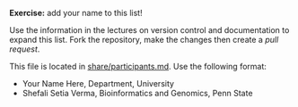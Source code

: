 
**Exercise:** add your name to this list! 

Use the information in the lectures on version control and documentation to expand this list.
Fork the repository, make the changes then create a *pull request*.

This file is located in [share/participants.md][url]. Use the following format:

* Your Name Here, Department, University 
* Shefali Setia Verma, Bioinformatics and Genomics, Penn State

[url]: https://github.com/biostars/bootcamp-central/blob/master/web/2016/share/participants.md
